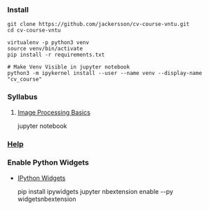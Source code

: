 ### Install

    git clone https://github.com/jackersson/cv-course-vntu.git
    cd cv-course-vntu

    virtualenv -p python3 venv
    source venv/bin/activate
    pip install -r requirements.txt

    # Make Venv Visible in jupyter notebook
    python3 -m ipykernel install --user --name venv --display-name "cv_course"



### Syllabus

1. [Image Processing Basics](https://github.com/jackersson/cv-course-vntu/tree/master/image-processing-basics)

    jupyter notebook


### [Help](https://docs.google.com/document/d/1DoLfSMpU2_sZILJTonsvdk7ku7Jf6BdJCvfAZJJ96nY)


### Enable Python Widgets
- [IPython Widgets](https://ipywidgets.readthedocs.io/en/stable/user_install.html)

    pip install ipywidgets
    jupyter nbextension enable --py widgetsnbextension